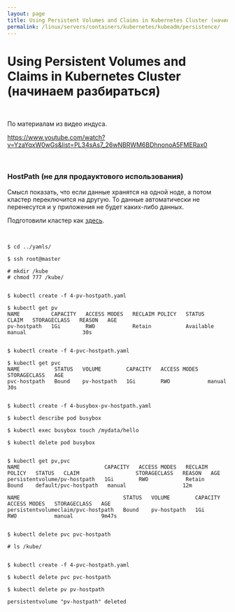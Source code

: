 ```yaml
---
layout: page
title: Using Persistent Volumes and Claims in Kubernetes Cluster (начинаем разбираться)
permalink: /linux/servers/containers/kubernetes/kubeadm/persistence/
---
```


# Using Persistent Volumes and Claims in Kubernetes Cluster (начинаем разбираться)

<br/>

По материалам из видео индуса.

https://www.youtube.com/watch?v=YzaYqxW0wGs&list=PL34sAs7_26wNBRWM6BDhnonoA5FMERax0

<br/>

### HostPath (не для продауктового использования)

Смысл показать, что если данные хранятся на одной ноде, а потом кластер переключится на другую. То данные автоматически не перенесутся и у приложения не будет каких-либо данных.

Подготовили кластер как <a href="/linux/servers/containers/kubernetes/kubeadm/single-master/">здесь</a>.

<br/>

    $ cd ../yamls/

    $ ssh root@master

    # mkdir /kube
    # chmod 777 /kube/


    $ kubectl create -f 4-pv-hostpath.yaml

    $ kubectl get pv
    NAME          CAPACITY   ACCESS MODES   RECLAIM POLICY   STATUS      CLAIM   STORAGECLASS   REASON   AGE
    pv-hostpath   1Gi        RWO            Retain           Available           manual                  30s


    $ kubectl create -f 4-pvc-hostpath.yaml

    $ kubectl get pvc
    NAME           STATUS   VOLUME        CAPACITY   ACCESS MODES   STORAGECLASS   AGE
    pvc-hostpath   Bound    pv-hostpath   1Gi        RWO            manual         30s


    $ kubectl create -f 4-busybox-pv-hostpath.yaml

    $ kubectl describe pod busybox

    $ kubectl exec busybox touch /mydata/hello

    $ kubectl delete pod busybox


    $ kubectl get pv,pvc
    NAME                           CAPACITY   ACCESS MODES   RECLAIM POLICY   STATUS   CLAIM                  STORAGECLASS   REASON   AGE
    persistentvolume/pv-hostpath   1Gi        RWO            Retain           Bound    default/pvc-hostpath   manual                  12m

    NAME                                 STATUS   VOLUME        CAPACITY   ACCESS MODES   STORAGECLASS   AGE
    persistentvolumeclaim/pvc-hostpath   Bound    pv-hostpath   1Gi        RWO            manual         9m47s


    $ kubectl delete pvc pvc-hostpath

    # ls /kube/


    $ kubectl create -f 4-pvc-hostpath.yaml

    $ kubectl delete pvc pvc-hostpath

    $ kubectl delete pv pv-hostpath

    persistentvolume "pv-hostpath" deleted
